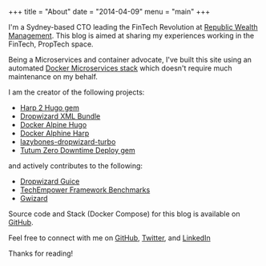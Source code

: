 +++
title = "About"
date = "2014-04-09"
menu = "main"
+++

I'm a Sydney-based CTO leading the FinTech Revolution at
[Republic Wealth Management](http://www.republicwealth.com.au). This blog is
aimed at sharing my experiences working in the FinTech, PropTech space.

Being a Microservices and container advocate, I've built this site using an
automated [Docker Microservices stack](/docker-tutum-cloud/) which doesn't
require much maintenance on my behalf.

I am the creator of the following projects:

  * [Harp 2 Hugo gem](https://rubygems.org/gems/harp2hugo)
  * [Dropwizard XML Bundle](https://github.com/yunspace/dropwizard-xml)
  * [Docker Alpine Hugo](https://github.com/yunspace/docker-alpine-hugo)
  * [Docker Alphine Harp](https://github.com/yunspace/docker-alpine-harp)
  * [lazybones-dropwizard-turbo](https://github.com/Trunkplatform/lazybones-dropwizard-turbo)
  * [Tutum Zero Downtime Deploy gem](https://github.com/Trunkplatform/tutum-deploy)

  and actively contributes to the following:

  * [Dropwizard Guice](https://github.com/HubSpot/dropwizard-guice/)
  * [TechEmpower Framework Benchmarks](https://github.com/TechEmpower/FrameworkBenchmarks)
  * [Gwizard](https://github.com/gwizard/gwizard)

Source code and Stack (Docker Compose) for this blog is available on [GitHub](https://github.com/yunspace/yunspace.com).

Feel free to connect with me on
[GitHub](https://github.com/yunspace), [Twitter](https://twitter.com/yunzhilin),
and [LinkedIn](https://www.linkedin.com/in/yunzhilin)

Thanks for reading!
